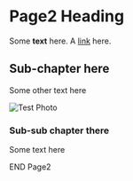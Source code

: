 # Page2 Heading

Some **text** here. A [link](https://www.ni.com/en-us.html) here.

## Sub-chapter here

Some other text here

![Test Photo](https://images.sftcdn.net/images/t_app-cover-l,f_auto/p/befbcde0-9b36-11e6-95b9-00163ed833e7/260663710/the-test-fun-for-friends-screenshot.jpg)

### Sub-sub chapter there

Some text here

END Page2
